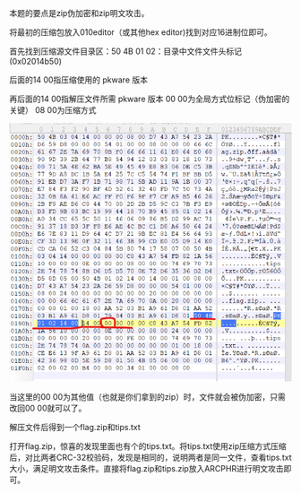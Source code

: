 本题的要点是zip伪加密和zip明文攻击。

将最初的压缩包放入010editor（或其他hex editor)找到对应16进制位即可。

首先找到压缩源文件目录区：50 4B 01 02：目录中文件文件头标记(0x02014b50) 

后面的14 00指压缩使用的 pkware 版本

再后面的14 00指解压文件所需 pkware 版本 
00 00为全局方式位标记（伪加密的关键） 
08 00为压缩方式 

![image-20220515222801954](.\image-20220515222801954.png)

当这里的00 00为其他值（也就是你们拿到的zip）时，文件就会被伪加密，只需改回00 00就可以了。

解压文件后得到一个flag.zip和tips.txt

打开flag.zip，惊喜的发现里面也有个的tips.txt。将tips.txt使用zip压缩方式压缩后，对比两者CRC-32校验码，发现是相同的，说明两者是同一文件，查看tips.txt大小，满足明文攻击条件。直接将flag.zip和tips.zip放入ARCPHR进行明文攻击即可。
